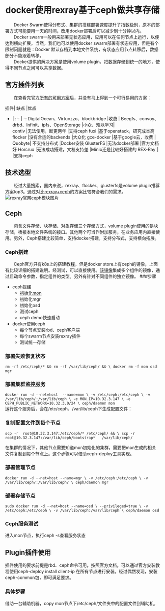 # <center>docker使用rexray基于ceph做共享存储</center>
　　Docker Swarm使得分布式、集群的搭建部署速度提升了指数级别，原本的部署方式可能要用一天的时间，改用docker部署后可以减少到十分钟以内。  
　　Docker swarm一般用来部署无状态应用，应用可以在任何节点上运行，以便达到横向扩展。当然，我们也可以使用docker swarm部署有状态应用，但是有个限制问题就是：Docker 默认存档到本地文件系统，有状态应用节点转移后，数据部分不能跟着转移。  
　　Docker提供的解决方案是使用volume plugin，把数据存储到统一的地方，使得不同节点之间可以共享数据。

## 官方插件列表

　　在查看完官方[所有的可用方案](https://docs.docker.com/engine/extend/legacy_plugins/#volume-plugins)后，并没有马上得到一个可行易用的方案：

插件|	缺点	|优点
- | :-: | -: 
DigitalOcean、Virtuozzo、blockbridge	|收费	|
Beegfs、convoy、drbd、Infinit、ipfs、OpenStorage	|小众、难以学习|	
contiv	|无法使用，断更两年	|支持ceph
fuxi	|基于openstack，研究成本高	
flocker	|没有合适的backends	|大众化
gce-docker	|基于google云，收费	|
Quobyte|	不支持分布式	|Docker安装
GlusterFS	|无法docker部署	|官方文档好
Horcrux	|无法成功搭建，文档支持差	|Minio还是比较好搭建的
REX-Ray	|	|支持ceph


## 技术选型
　　经过大量搜索，国内来说，rexray、flocker、glusterfs是volume plugin推荐方案top3。通过对比[rexray+ceph](https://rexray.readthedocs.io/en/stable/user-guide/storage-providers/ceph/)的方案比较符合我们的需求。
![rexray官网ceph模块图片](https://andarly.github.io/blog/ceph/pic1.png)

## Ceph
　　包含文件存储、块存储、对象存储三个存储方式，volume plugin使用的是块存储，桥接本地文件系统的接口。其他两个可当作附加服务，在业务应用内直接使用。另外，Ceph搭建比较简单，支持docker搭建，支持分布式，支持横向拓展。
### Ceph搭建
　　Ceph官方只有k8s上的搭建教程，但是docker store上有ceph的镜像，上面有比较详细的搭建说明。经测试，可以直接使用。[该镜像](https://store.docker.com/community/images/ceph/daemon)集成多个组件的镜像，通过启动命令参数，指定组件的类型。另外有针对不同组件的独立镜像。
###步骤
- ceph搭建
    - <a href="#1">初始化mon</a>
    - 初始化mgr
    - 初始化osd
    - 测试ceph
    - ceph demo快速启动
- docker使用ceph    
    - 每个节点安装rbd、ceph客户端
    - 每个swarm节点安装rexray插件
    - 测试统一存储
    
### <a name="1">部署失败恢复状态</a>
`rm -rf /etc/ceph/* && rm -rf /var/lib/ceph/ && \
docker rm -f mon osd mgr`

### 部署集群监控服务
`docker run -d --net=host  --name=mon \
-v /etc/ceph:/etc/ceph \
-v /var/lib/ceph/:/var/lib/ceph \
-e MON_IP=10.32.3.147 \
-e CEPH_PUBLIC_NETWORK=10.32.3.0/24 \
ceph/daemon mon`  
运行这个服务后，会在/etc/ceph、/var/lib/ceph下生成配置文件：


### 复制配置文件到每个节点
`scp -r  root@10.32.3.147:/etc/ceph/* /etc/ceph/ && \
scp -r root@10.32.3.147:/var/lib/ceph/bootstrap*   /var/lib/ceph/`

在集群的情况下，其他节点需要知道mon初始化的集群，需要把mon生成的相关文件复制到每个节点上。这个步骤可以借助ceph-deploy工具实现。

### 部署管理节点
`docker run -d --net=host --name=mgr \
-v /etc/ceph:/etc/ceph \
-v /var/lib/ceph/:/var/lib/ceph/ \
ceph/daemon mgr`

### 部署存储节点
`sudo docker run -d --net=host --name=osd \
--privileged=true \
-v /etc/ceph:/etc/ceph \
-v /var/lib/ceph:/var/lib/ceph \
ceph/daemon osd`
### Ceph服务测试
进入mon节点，执行ceph -s查看服务状态

## Plugin插件使用
插件使用的要求前提是rbd、ceph命令可用，按照官方文档，可以通过官方安装教程使用ceph-deploy install client-ip  在所有节点进行安装。经过偶然发现，安装ceph-common包，即可满足要求。
### 具体步骤
借助一台辅助机器，copy mon节点下/etc/ceph/文件夹中的配置文件到辅助机，




